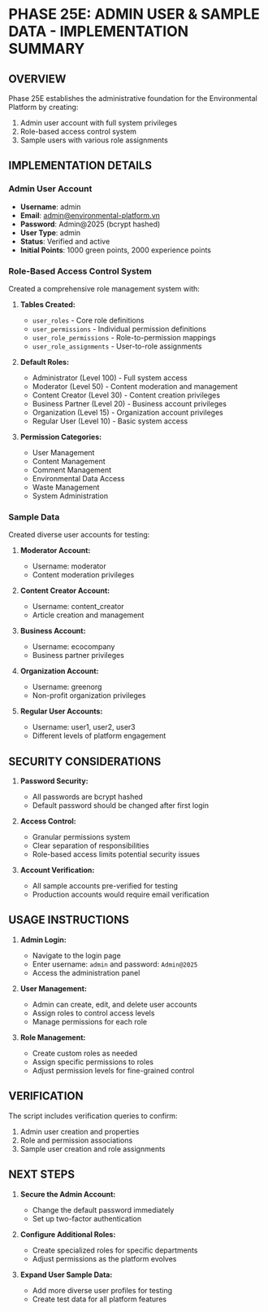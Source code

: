# PHASE 25E: ADMIN USER & SAMPLE DATA - IMPLEMENTATION SUMMARY

## OVERVIEW

Phase 25E establishes the administrative foundation for the Environmental Platform by creating:
1. Admin user account with full system privileges
2. Role-based access control system
3. Sample users with various role assignments

## IMPLEMENTATION DETAILS

### Admin User Account
- **Username**: admin
- **Email**: admin@environmental-platform.vn
- **Password**: Admin@2025 (bcrypt hashed)
- **User Type**: admin
- **Status**: Verified and active
- **Initial Points**: 1000 green points, 2000 experience points

### Role-Based Access Control System
Created a comprehensive role management system with:

1. **Tables Created:**
   - `user_roles` - Core role definitions
   - `user_permissions` - Individual permission definitions
   - `user_role_permissions` - Role-to-permission mappings
   - `user_role_assignments` - User-to-role assignments

2. **Default Roles:**
   - Administrator (Level 100) - Full system access
   - Moderator (Level 50) - Content moderation and management
   - Content Creator (Level 30) - Content creation privileges
   - Business Partner (Level 20) - Business account privileges
   - Organization (Level 15) - Organization account privileges
   - Regular User (Level 10) - Basic system access

3. **Permission Categories:**
   - User Management
   - Content Management
   - Comment Management
   - Environmental Data Access
   - Waste Management
   - System Administration

### Sample Data
Created diverse user accounts for testing:

1. **Moderator Account:**
   - Username: moderator
   - Content moderation privileges

2. **Content Creator Account:**
   - Username: content_creator
   - Article creation and management

3. **Business Account:**
   - Username: ecocompany
   - Business partner privileges

4. **Organization Account:**
   - Username: greenorg
   - Non-profit organization privileges

5. **Regular User Accounts:**
   - Username: user1, user2, user3
   - Different levels of platform engagement

## SECURITY CONSIDERATIONS

1. **Password Security:**
   - All passwords are bcrypt hashed
   - Default password should be changed after first login

2. **Access Control:**
   - Granular permissions system
   - Clear separation of responsibilities
   - Role-based access limits potential security issues

3. **Account Verification:**
   - All sample accounts pre-verified for testing
   - Production accounts would require email verification

## USAGE INSTRUCTIONS

1. **Admin Login:**
   - Navigate to the login page
   - Enter username: `admin` and password: `Admin@2025`
   - Access the administration panel

2. **User Management:**
   - Admin can create, edit, and delete user accounts
   - Assign roles to control access levels
   - Manage permissions for each role

3. **Role Management:**
   - Create custom roles as needed
   - Assign specific permissions to roles
   - Adjust permission levels for fine-grained control

## VERIFICATION

The script includes verification queries to confirm:
1. Admin user creation and properties
2. Role and permission associations
3. Sample user creation and role assignments

## NEXT STEPS

1. **Secure the Admin Account:**
   - Change the default password immediately
   - Set up two-factor authentication

2. **Configure Additional Roles:**
   - Create specialized roles for specific departments
   - Adjust permissions as the platform evolves

3. **Expand User Sample Data:**
   - Add more diverse user profiles for testing
   - Create test data for all platform features
